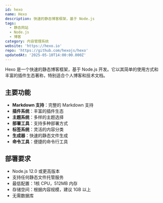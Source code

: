 ```yaml
---
id: hexo
name: Hexo
description: 快速的静态博客框架，基于 Node.js
tags:
  - 静态网站
  - Node.js
  - 博客
category: 内容管理系统
website: 'https://hexo.io'
repo: 'https://github.com/hexojs/hexo'
updatedAt: '2025-05-10T14:00:00.000Z'
---
```


Hexo 是一个快速的静态博客框架，基于 Node.js 开发。它以其简单的使用方式和丰富的插件生态著称，特别适合个人博客和技术文档。

## 主要功能

- **Markdown 支持**：完整的 Markdown 支持
- **插件系统**：丰富的插件生态
- **主题系统**：多样的主题选择
- **部署工具**：支持多种部署方式
- **标签系统**：灵活的内容分类
- **生成器**：快速的静态文件生成
- **命令工具**：便捷的命令行工具

## 部署要求

- Node.js 12.0 或更高版本
- 支持任何静态文件托管服务
- 最低配置：1核 CPU，512MB 内存
- 存储空间：根据内容规模，建议 1GB 以上
- 无需数据库 